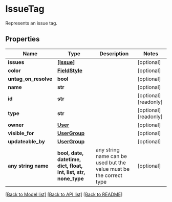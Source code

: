 # IssueTag

Represents an issue tag.

## Properties
Name | Type | Description | Notes
------------ | ------------- | ------------- | -------------
**issues** | [**[Issue]**](Issue.md) |  | [optional] 
**color** | [**FieldStyle**](FieldStyle.md) |  | [optional] 
**untag_on_resolve** | **bool** |  | [optional] 
**name** | **str** |  | [optional] 
**id** | **str** |  | [optional] [readonly] 
**type** | **str** |  | [optional] [readonly] 
**owner** | [**User**](User.md) |  | [optional] 
**visible_for** | [**UserGroup**](UserGroup.md) |  | [optional] 
**updateable_by** | [**UserGroup**](UserGroup.md) |  | [optional] 
**any string name** | **bool, date, datetime, dict, float, int, list, str, none_type** | any string name can be used but the value must be the correct type | [optional]

[[Back to Model list]](../README.md#documentation-for-models) [[Back to API list]](../README.md#documentation-for-api-endpoints) [[Back to README]](../README.md)


